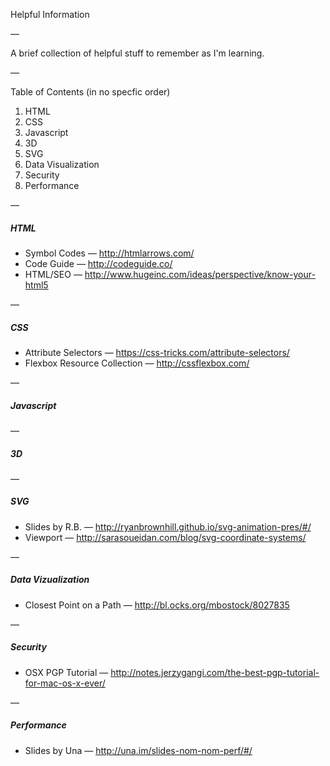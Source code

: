 Helpful Information

—

A brief collection of helpful stuff to remember as I'm learning.

—

Table of Contents (in no specfic order)

1. HTML
2. CSS
3. Javascript
4. 3D
5. SVG
6. Data Visualization
7. Security
8. Performance

—

##### HTML

- Symbol Codes — http://htmlarrows.com/
- Code Guide — http://codeguide.co/
- HTML/SEO — http://www.hugeinc.com/ideas/perspective/know-your-html5

—

##### CSS

- Attribute Selectors — https://css-tricks.com/attribute-selectors/
- Flexbox Resource Collection — http://cssflexbox.com/

—

##### Javascript

—

##### 3D

—

##### SVG

- Slides by R.B. — http://ryanbrownhill.github.io/svg-animation-pres/#/
- Viewport — http://sarasoueidan.com/blog/svg-coordinate-systems/

—

##### Data Vizualization

- Closest Point on a Path — http://bl.ocks.org/mbostock/8027835

—

##### Security

- OSX PGP Tutorial — http://notes.jerzygangi.com/the-best-pgp-tutorial-for-mac-os-x-ever/

—

##### Performance

- Slides by Una — http://una.im/slides-nom-nom-perf/#/
